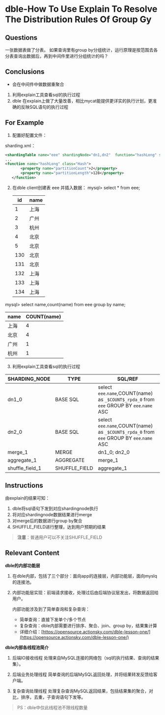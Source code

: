 # dble-How To Use Explain To Resolve The Distribution Rules Of Group Gy

## Questions  

一张数据表做了分表。
如果查询里有group by分组统计，运行原理是按范围去各分表查询出数据后，再到中间件里进行分组统计的吗？ 

## Conclusions

 - 会在中间件中做数据重聚合
1. 利用explain工具查看sql的执行过程
2. dble 在explain上做了大量改善，相比mycat能提供更详实的执行计划，更准确的反映SQL语句的执行过程

## For Example

1. 配置好配置文件：
  
sharding.xml：
 ```xml
 <shardingTable name="eee" shardingNode="dn1,dn2"  function="hashLong" shardingColumn="id"/>
 ...
 <function name="hashLong" class="Hash">
        <property name="partitionCount">2</property>
        <property name="partitionLength">128</property>
    </function>

 ```
 

2. 在dble client创建表 eee 并插入数据：
mysql> select * from eee;

	| id | name |
	| -- | -- |
	|    1 | 上海   |
	|    2 | 广州   |
	|    3 | 杭州   |
	|    4 | 北京   |
	|    5 | 北京   |
	|  130 | 北京   |
	|  131 | 北京   |
	|  132 | 上海   |
	|  133 | 上海   |
	|  134 | 上海   |

mysql> select name,count(name) from eee group by name;

| name | COUNT(name) |
| -- | -- |
| 上海 | 4 |
| 北京 | 4 |
| 广州 | 1 |
| 杭州 | 1 |

3. 利用explain工具查看sql的执行过程

| SHARDING_NODE | TYPE | SQL/REF |
| -- | -- | -- |
| dn1_0 | BASE SQL| select `eee`.`name`,COUNT(name) as `_$COUNT$_rpda_0` from  `eee` GROUP BY `eee`.`name` ASC |
| dn2_0 | BASE SQL| select `eee`.`name`,COUNT(name) as `_$COUNT$_rpda_0` from  `eee` GROUP BY `eee`.`name` ASC |
| merge_1 | MERGE| dn1_0; dn2_0 |
| aggregate_1| AGGREGATE| merge_1 |
| shuffle_field_1| SHUFFLE_FIELD| aggregate_1 |

## Instructions

由explain的结果可知：
1. dble将sql语句下发到对应shardingnode执行
2. 将对应shardingnode数据结果进行merge
3. 对merge后的数据进行group by聚合
4. SHUFFLE_FIELD进行整理，达到用户预期的结果
> **注意**：普通用户可以不关注SHUFFLE_FIELD

## Relevant Content 

**dble的内部功能层**

1. 在dble内部，包括了三个部分：面向app的连接层，内部功能层，面向myslq的连接池。
2. 内部功能层实现：前端请求接收，处理过后由后端协议层发出，将数据返回给用户。
	
	内部功能涉及到了简单查询和复杂查询：
	- 简单查询：直接下发单个/多个节点
	- 复杂查询：dble内部需要进行排序、聚合、join、group by，结果集计算
	- 详细介绍：[https://opensource.actionsky.com/dble-lesson-one/](https://opensource.actionsky.com/dble-lesson-one/)
	
**dble内部各线程池简介**

1. 后端IO接收线程
处理来自MySQL连接的网络包（sql的执行结果、查询的结果集）。

2. 后端业务处理线程
简单查询的后端MySQL返回处理，并将结果转发反馈给客户端。

3. 复杂查询处理线程
处理复杂查询MySQL返回结果，包括结果集的聚合，对比，排序，去重，子查询语句下发等。
> PS：dble中仅此线程池不限线程数量
